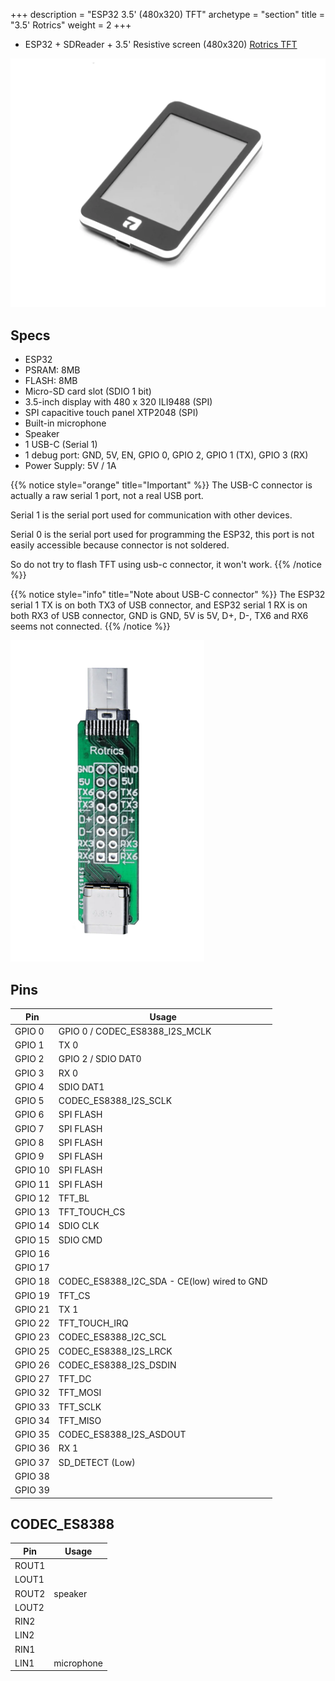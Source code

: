 +++
description = "ESP32 3.5' (480x320) TFT"
archetype = "section"
title = "3.5' Rotrics"
weight = 2
+++
* ESP32 + SDReader + 3.5' Resistive screen (480x320) [Rotrics TFT](https://rotrics.com/products/3-5-inch-touchscreen)

![image](front.png?width=400px)

## Specs
* ESP32
* PSRAM: 8MB   
* FLASH: 8MB
* Micro-SD card slot (SDIO 1 bit)
* 3.5-inch display with 480 x 320 ILI9488 (SPI)   
* SPI capacitive touch panel XTP2048 (SPI)    
* Built-in microphone   
* Speaker
* 1 USB-C (Serial 1)
* 1 debug port: GND, 5V, EN, GPIO 0, GPIO 2, GPIO 1 (TX), GPIO 3 (RX)
* Power Supply: 5V / 1A

{{% notice style="orange" title="Important"  %}}
The USB-C connector is actually a raw serial 1 port, not a real USB port.   

Serial 1 is the serial port used for communication with other devices.   

Serial 0 is the serial port used for programming the ESP32, this port is not easily accessible because connector is not soldered.

So do not try to flash TFT using usb-c connector, it won't work. 
{{% /notice %}}    

{{% notice style="info" title="Note about USB-C connector"  %}}
The ESP32 serial 1 TX is on both TX3 of USB connector, and ESP32 serial 1 RX is on both RX3 of USB connector, GND is GND, 5V is 5V, D+, D-, TX6 and RX6 seems not connected. 
{{% /notice %}}

![image](usb.png?width=400px)


## Pins
Pin | Usage 
----|-----
GPIO 0 | GPIO 0  / CODEC_ES8388_I2S_MCLK
GPIO 1 | TX 0
GPIO 2 | GPIO 2  / SDIO DAT0
GPIO 3 | RX 0
GPIO 4 | SDIO DAT1
GPIO 5 | CODEC_ES8388_I2S_SCLK
GPIO 6 | SPI FLASH
GPIO 7 | SPI FLASH 
GPIO 8 | SPI FLASH 
GPIO 9 | SPI FLASH
GPIO 10 | SPI FLASH
GPIO 11 | SPI FLASH
GPIO 12 | TFT_BL
GPIO 13 | TFT_TOUCH_CS
GPIO 14 | SDIO CLK
GPIO 15 | SDIO CMD
GPIO 16 | 
GPIO 17 | 
GPIO 18 | CODEC_ES8388_I2C_SDA - CE(low) wired to GND
GPIO 19 | TFT_CS
GPIO 21 | TX 1
GPIO 22 | TFT_TOUCH_IRQ
GPIO 23 | CODEC_ES8388_I2C_SCL
GPIO 25 | CODEC_ES8388_I2S_LRCK
GPIO 26 | CODEC_ES8388_I2S_DSDIN
GPIO 27 | TFT_DC
GPIO 32 | TFT_MOSI
GPIO 33 | TFT_SCLK 
GPIO 34 | TFT_MISO
GPIO 35 | CODEC_ES8388_I2S_ASDOUT
GPIO 36 | RX 1
GPIO 37 | SD_DETECT (Low)
GPIO 38 | 
GPIO 39 | 

## CODEC_ES8388
Pin | Usage 
----|-------
ROUT1  |
LOUT1  |
ROUT2  | speaker
LOUT2  |
RIN2   |
LIN2   |
RIN1   |
LIN1   | microphone
